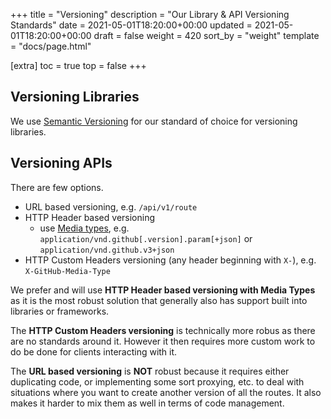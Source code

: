 +++
title = "Versioning"
description = "Our Library & API Versioning Standards"
date = 2021-05-01T18:20:00+00:00
updated = 2021-05-01T18:20:00+00:00
draft = false
weight = 420
sort_by = "weight"
template = "docs/page.html"

[extra]
toc = true
top = false
+++

## Versioning Libraries

We use [Semantic Versioning](https://semver.org) for our standard of choice for versioning libraries.

## Versioning APIs

There are few options.

* URL based versioning, e.g. `/api/v1/route`
* HTTP Header based versioning
	* use [Media types](https://docs.github.com/en/rest/overview/media-types), e.g. `application/vnd.github[.version].param[+json]` or `application/vnd.github.v3+json`
* HTTP Custom Headers versioning (any header beginning with `X-`), e.g. `X-GitHub-Media-Type`

We prefer and will use **HTTP Header based versioning with Media Types** as it is the most robust solution that generally also has support built into libraries or frameworks.

The **HTTP Custom Headers versioning** is technically more robus as there are no standards around it. However it then requires more custom work to do be done for clients interacting with it.

The **URL based versioning** is **NOT** robust because it requires either duplicating code, or implementing some sort proxying, etc. to deal with situations where you want to create another version of all the routes. It also makes it harder to mix them as well in terms of code management.
